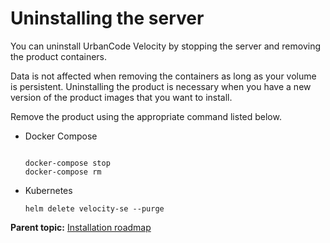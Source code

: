 # Uninstalling the server

You can uninstall UrbanCode Velocity by stopping the server and removing the product containers.

Data is not affected when removing the containers as long as your volume is persistent. Uninstalling the product is necessary when you have a new version of the product images that you want to install.

Remove the product using the appropriate command listed below.

-   Docker Compose

    ```
    
    docker-compose stop
    docker-compose rm
    ```

-   Kubernetes

    ```
    helm delete velocity-se --purge
    ```


**Parent topic:** [Installation roadmap](../topics/c_install_se_roadmap.md)

